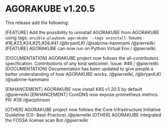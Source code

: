 # AGORAKUBE v1.20.5

This release add the following:

[FEATURE] Add the possibility to uninstall AGORAKUBE from AGORAKUBE using tags: `ansible-playbook agorakube --tags uninstall`. Issues : #16,#23,#24,#25,#26,#41 /@bryanILKI /@sabrine-hammami /@pierreilki
[FEATURE] AGORAKUBE can now run on Python Virtual Env  / @pierreilki

[DOCUMENTATION] AGORAKUBE project now follows the all-contributors specification. Contributions of any kind welcome!. Issue: #46  / @pierreilki
[DOCUMENTATION] Documentation has been updated to give people a better understanding of how AGORAKUBE works.  /@pierreilki, /@bryanILKI /@sabrine-hammami 


[ENHANCEMENT]  AGORAKUBE now install K8S v1.20.5 by default  /@pierreilki
[ENHANCEMENT] CoreDNS now expose prometheus metrics. PR: #39 /@acjohnson

[OTHER] AGORAKUBE project now follows the Core Infrastructure Initiative Guideline (CII- Best-Practice)  /@pierreilki
[OTHER] AGORAKUBE integrated the FOSSA license scan Bot /@pierreilki
